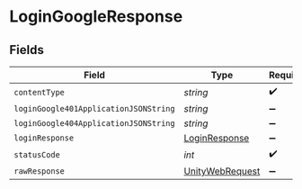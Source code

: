 # LoginGoogleResponse


## Fields

| Field                                                                                                            | Type                                                                                                             | Required                                                                                                         | Description                                                                                                      |
| ---------------------------------------------------------------------------------------------------------------- | ---------------------------------------------------------------------------------------------------------------- | ---------------------------------------------------------------------------------------------------------------- | ---------------------------------------------------------------------------------------------------------------- |
| `contentType`                                                                                                    | *string*                                                                                                         | :heavy_check_mark:                                                                                               | N/A                                                                                                              |
| `loginGoogle401ApplicationJSONString`                                                                            | *string*                                                                                                         | :heavy_minus_sign:                                                                                               | N/A                                                                                                              |
| `loginGoogle404ApplicationJSONString`                                                                            | *string*                                                                                                         | :heavy_minus_sign:                                                                                               | N/A                                                                                                              |
| `loginResponse`                                                                                                  | [LoginResponse](../../Models/Shared/LoginResponse.md)                                                            | :heavy_minus_sign:                                                                                               | Ok                                                                                                               |
| `statusCode`                                                                                                     | *int*                                                                                                            | :heavy_check_mark:                                                                                               | N/A                                                                                                              |
| `rawResponse`                                                                                                    | [UnityWebRequest](https://docs.unity3d.com/2021.3/Documentation/ScriptReference/Networking.UnityWebRequest.html) | :heavy_minus_sign:                                                                                               | N/A                                                                                                              |